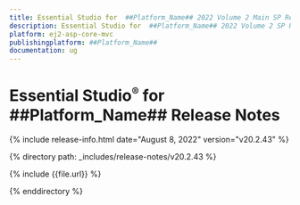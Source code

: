 ```yaml
---
title: Essential Studio for  ##Platform_Name## 2022 Volume 2 Main SP Release Release Notes
description: Essential Studio for  ##Platform_Name## 2022 Volume 2 SP Release Release Notes
platform: ej2-asp-core-mvc
publishingplatform: ##Platform_Name##
documentation: ug
---
```


# Essential Studio<sup style="font-size:70%">&reg;</sup> for  ##Platform_Name##   Release Notes  

{% include release-info.html date="August 8, 2022"  version="v20.2.43" %} 

{% directory path: _includes/release-notes/v20.2.43 %}

{% include {{file.url}} %}

{% enddirectory %}
